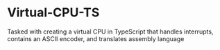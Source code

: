 # Virtual-CPU-TS

Tasked with creating a virtual CPU in TypeScript that handles interrupts, contains an ASCII encoder, and translates assembly language 
